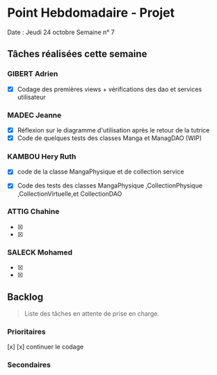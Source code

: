 # Point Hebdomadaire - Projet

Date : Jeudi 24 octobre
Semaine n° 7

## Tâches réalisées cette semaine

### GIBERT Adrien

- [x] Codage des premières views + vérifications des dao et services utilisateur

### MADEC Jeanne

- [x] Réflexion sur le diagramme d'utilisation après le retour de la tutrice
- [x] Code de quelques tests des classes Manga et ManagDAO (WIP)

### KAMBOU Hery Ruth

- [x] code de la classe MangaPhysique et de collection service 
- [x] Code des tests des classes MangaPhysique ,CollectionPhysique ,CollectionVirtuelle,et CollectionDAO




### ATTIG Chahine
- [x] 
- [x] 


### SALECK Mohamed
- [x] 
- [x] 

## Backlog

> Liste des tâches en attente de prise en charge.

### Prioritaires

[x] 
[x] continuer le codage 



### Secondaires